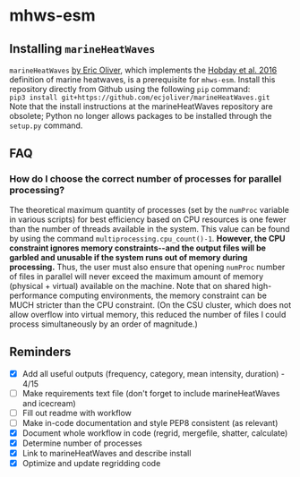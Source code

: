 # mhws-esm

## Installing `marineHeatWaves`
`marineHeatWaves` [by Eric Oliver](https://github.com/ecjoliver/marineHeatWaves), which implements the [Hobday et al. 2016](https://doi.org/10.1016/j.pocean.2015.12.014) definition of marine heatwaves, is a prerequisite for `mhws-esm`. Install this repository directly from Github using the following `pip` command:  
`pip3 install git+https://github.com/ecjoliver/marineHeatWaves.git`  
Note that the install instructions at the marineHeatWaves repository are obsolete; Python no longer allows packages to be installed through the `setup.py` command.

## FAQ
### How do I choose the correct number of processes for parallel processing?
The theoretical maximum quantity of processes (set by the `numProc` variable in various scripts) for best efficiency based on CPU resources is one fewer than the number of threads available in the system. This value can be found by using the command `multiprocessing.cpu_count()-1`. **However, the CPU constraint ignores memory constraints--and the output files will be garbled and unusable if the system runs out of memory during processing.** Thus, the user must also ensure that opening `numProc` number of files in parallel will never exceed the maximum amount of memory (physical + virtual) available on the machine. Note that on shared high-performance computing environments, the memory constraint can be MUCH stricter than the CPU constraint. (On the CSU cluster, which does not allow overflow into virtual memory, this reduced the number of files I could process simultaneously by an order of magnitude.)

## Reminders
- [x] Add all useful outputs (frequency, category, mean intensity, duration) - 4/15
- [ ] Make requirements text file (don't forget to include marineHeatWaves and icecream)
- [ ] Fill out readme with workflow
- [ ] Make in-code documentation and style PEP8 consistent (as relevant)
- [x] Document whole workflow in code (regrid, mergefile, shatter, calculate)
- [x] Determine number of processes
- [x] Link to marineHeatWaves and describe install
- [x] Optimize and update regridding code
